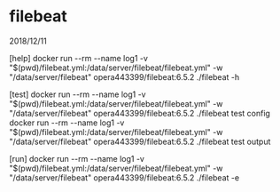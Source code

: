 # filebeat
2018/12/11

[help]
docker run --rm --name log1 -v "$(pwd)/filebeat.yml:/data/server/filebeat/filebeat.yml" -w "/data/server/filebeat" opera443399/filebeat:6.5.2 ./filebeat -h

[test]
docker run --rm --name log1 -v "$(pwd)/filebeat.yml:/data/server/filebeat/filebeat.yml" -w "/data/server/filebeat" opera443399/filebeat:6.5.2 ./filebeat test config
docker run --rm --name log1 -v "$(pwd)/filebeat.yml:/data/server/filebeat/filebeat.yml" -w "/data/server/filebeat" opera443399/filebeat:6.5.2 ./filebeat test output

[run]
docker run --rm --name log1 -v "$(pwd)/filebeat.yml:/data/server/filebeat/filebeat.yml" -w "/data/server/filebeat" opera443399/filebeat:6.5.2 ./filebeat -e
